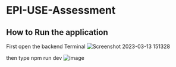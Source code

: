 # EPI-USE-Assessment

## How to Run the application 

First open the backend Terminal
![Screenshot 2023-03-13 151328](https://user-images.githubusercontent.com/103145617/224850461-2f0e823f-ccaf-469d-b310-904d6ddd67ed.png)

then type npm run dev
![image](https://user-images.githubusercontent.com/103145617/224850939-e0086fb6-522f-4054-acab-4438914a368c.png)


